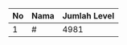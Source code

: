 | No | Nama            | Jumlah Level |
|----|-----------------|--------------|
| 1  | #    |    4981        |
